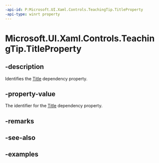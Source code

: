 ```yaml
---
-api-id: P:Microsoft.UI.Xaml.Controls.TeachingTip.TitleProperty
-api-type: winrt property
---
```


# Microsoft.UI.Xaml.Controls.TeachingTip.TitleProperty

<!--
public static Windows.UI.Xaml.DependencyProperty TitleProperty { get; }
-->

## -description

Identifies the [Title](teachingtip_title.md) dependency property.

## -property-value

The identifier for the [Title](teachingtip_title.md) dependency property.

## -remarks

## -see-also

## -examples

